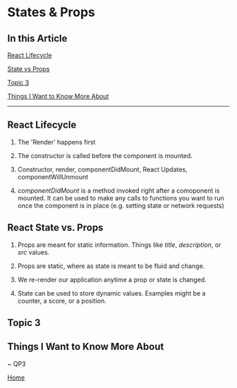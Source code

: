 # States & Props

## In this Article

[React Lifecycle](#topic1)

[State vs Props](#topic2)

[Topic 3](#topic3)

[Things I Want to Know More About](#topic4)



---

<a name="topic1"></a>

## React Lifecycle

1. The 'Render' happens first

2. The constructor is called before the component is mounted.

3. Constructor, render, componentDidMount, React Updates, componentWillUnmount

4. *componentDidMount* is a method invoked right after a comoponent is mounted. It can be used to make any calls to functions you want to run once the component is in place (e.g. setting state or network requests)


<a name="topic2"></a>

## React State vs. Props

1. Props are meant for static information. Things like *title*, *description*, or *src* values. 

2. Props are static, where as state is meant to be fluid and change.

3. We re-render our application anytime a prop or state is changed.

4. State can be used to store dynamic values.  Examples might be a counter, a score, or a position. 

<a name="topic3"></a>

## Topic 3


<a name="topic4"></a>

## Things I Want to Know More About

~ QP3

[Home](../README.md)
